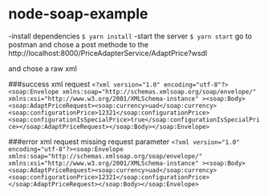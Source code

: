 # node-soap-example
 -install dependencies 
 `$ yarn install`
-start the server 
`$ yarn start`
go to postman and chose a post methode to the  http://localhost:8000/PriceAdapterService/AdaptPrice?wsdl

and chose a raw xml 

###success xml request 
`<?xml version="1.0" encoding="utf-8"?><soap:Envelope xmlns:soap="http://schemas.xmlsoap.org/soap/envelope/" xmlns:xsi="http://www.w3.org/2001/XMLSchema-instance" ><soap:Body><soap:AdaptPriceRequest><soap:currency>uad</soap:currency><soap:configurationPrice>12321</soap:configurationPrice><soap:configurationIsSpecialPrice>true</soap:configurationIsSpecialPrice></soap:AdaptPriceRequest></soap:Body></soap:Envelope>`

###error xml request missing request parameter 
`<?xml version="1.0" encoding="utf-8"?><soap:Envelope xmlns:soap="http://schemas.xmlsoap.org/soap/envelope/" xmlns:xsi="http://www.w3.org/2001/XMLSchema-instance" ><soap:Body><soap:AdaptPriceRequest><soap:currency>uad</soap:currency><soap:configurationPrice>12321</soap:configurationPrice></soap:AdaptPriceRequest></soap:Body></soap:Envelope>`

 


